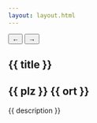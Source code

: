 ```yaml
---
layout: layout.html
---
```

<section class="section-img-posts">
  <div 
    class="container-img-posts scrollable" 
    data-images='{{ images | jsonify }}'>
  </div>
<div class="container-btn">
    <button class="btn btn-left">←</button>
    <button class="btn btn-right">→</button>
</div>
</section>
<div class="pre-title"></div>
<section class="section-text-posts">
    <h1 class="text-subpage title-subpage">{{ title }}</h1>
    <div class="container-text-posts">
        <h2 class="text-subpage details-text-subpage text-indent">{{ plz }} {{ ort }}</h2>
        <p class="text-subpage details-text-subpage description-text-subpage">{{ description }}</p>
    </div>
</section> 
<script src="/assets/js/posts.js"></script>
